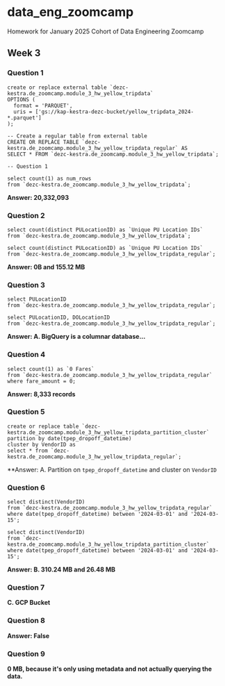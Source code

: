 # data_eng_zoomcamp
Homework for January 2025 Cohort of Data Engineering Zoomcamp 

## Week 3

### Question 1
```
create or replace external table `dezc-kestra.de_zoomcamp.module_3_hw_yellow_tripdata`
OPTIONS (
  format = 'PARQUET',
  uris = ['gs://kap-kestra-dezc-bucket/yellow_tripdata_2024-*.parquet']
);

-- Create a regular table from external table
CREATE OR REPLACE TABLE `dezc-kestra.de_zoomcamp.module_3_hw_yellow_tripdata_regular` AS
SELECT * FROM `dezc-kestra.de_zoomcamp.module_3_hw_yellow_tripdata`;

-- Question 1

select count(1) as num_rows
from `dezc-kestra.de_zoomcamp.module_3_hw_yellow_tripdata`;
```

**Answer: 20,332,093**

### Question 2

```
select count(distinct PULocationID) as `Unique PU Location IDs`
from `dezc-kestra.de_zoomcamp.module_3_hw_yellow_tripdata`;

select count(distinct PULocationID) as `Unique PU Location IDs`
from `dezc-kestra.de_zoomcamp.module_3_hw_yellow_tripdata_regular`;
```

**Answer: 0B and 155.12 MB**


### Question 3

```
select PULocationID 
from `dezc-kestra.de_zoomcamp.module_3_hw_yellow_tripdata_regular`;

select PULocationID, DOLocationID
from `dezc-kestra.de_zoomcamp.module_3_hw_yellow_tripdata_regular`;
```

**Answer: A. BigQuery is a columnar database...**

### Question 4

```
select count(1) as `0 Fares`
from `dezc-kestra.de_zoomcamp.module_3_hw_yellow_tripdata_regular`
where fare_amount = 0;
```

**Answer: 8,333 records** 

### Question 5

```
create or replace table `dezc-kestra.de_zoomcamp.module_3_hw_yellow_tripdata_partition_cluster`
partition by date(tpep_dropoff_datetime)
cluster by VendorID as 
select * from `dezc-kestra.de_zoomcamp.module_3_hw_yellow_tripdata_regular`;
```

**Answer: A. Partition on `tpep_dropoff_datetime` and cluster on `VendorID`

### Question 6

```
select distinct(VendorID) 
from `dezc-kestra.de_zoomcamp.module_3_hw_yellow_tripdata_regular`
where date(tpep_dropoff_datetime) between '2024-03-01' and '2024-03-15';

select distinct(VendorID)
from `dezc-kestra.de_zoomcamp.module_3_hw_yellow_tripdata_partition_cluster`
where date(tpep_dropoff_datetime) between '2024-03-01' and '2024-03-15';
```

**Answer: B. 310.24 MB and 26.48 MB**

### Question 7 

**C. GCP Bucket**

### Question 8

**Answer: False**

### Question 9

**0 MB, because it's only using metadata and not actually querying the data.**





